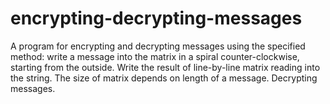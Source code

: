 # encrypting-decrypting-messages
A program for encrypting and decrypting messages using the specified method: write a message into the matrix in a spiral counter-clockwise, starting from the outside. Write the result of line-by-line matrix reading into the string. The size of matrix depends on length of a message.
Decrypting messages.
